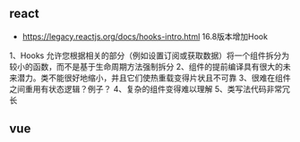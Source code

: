 ## react
* https://legacy.reactjs.org/docs/hooks-intro.html
16.8版本增加Hook

1、Hooks 允许您根据相关的部分（例如设置订阅或获取数据）将一个组件拆分为较小的函数，而不是基于生命周期方法强制拆分
2、组件的提前编译具有很大的未来潜力。类不能很好地缩小，并且它们使热重载变得片状且不可靠
3、很难在组件之间重用有状态逻辑？例子？
4、复杂的组件变得难以理解
5、类写法代码非常冗长

## vue




